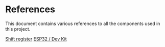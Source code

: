 # References
This document contains various references to all the components used in this project.

[Shift register](https://i.imgur.com/DETzh7g.png)
[ESP32 / Dev Kit](https://i2.wp.com/randomnerdtutorials.com/wp-content/uploads/2018/08/ESP32-DOIT-DEVKIT-V1-Board-Pinout-36-GPIOs-updated.jpg?w=840&ssl=1)
